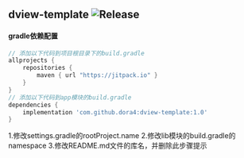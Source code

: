 dview-template
![Release](https://jitpack.io/v/dora4/dview-template.svg)
--------------------------------

#### gradle依赖配置

```groovy
// 添加以下代码到项目根目录下的build.gradle
allprojects {
    repositories {
        maven { url "https://jitpack.io" }
    }
}
// 添加以下代码到app模块的build.gradle
dependencies {
    implementation 'com.github.dora4:dview-template:1.0'
}
```

1.修改settings.gradle的rootProject.name
2.修改lib模块的build.gradle的namespace
3.修改README.md文件的库名，并删除此步骤提示